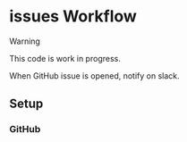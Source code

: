 # issues Workflow

> [!WARNING]
> This code is work in progress.

When GitHub issue is opened, notify on slack.

## Setup

### GitHub
